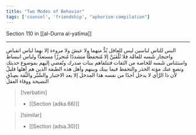```yaml
---
title: "Two Modes of Behavior"
tags: ['counsel', 'friendship', "aphorism-compilation"]
---
```


 Section 110 in [[al-Durra al-yatīma]]

---
البس للناس لباسين ليس للعاقل بُدٌّ منهما ولا عيشَ ولا مروءة إلا بهما لباس انقباض واحتجاز تلبسه للعامَّة فلا تُلْفَيَنَّ إلا مُتحفظًا متشددًا مُتحرزًا مستعدًّا ولباس انبساط واستئناس تلبسه للخاصة من الثقات فتتلقاهم ببنات صدرك وتُفضي إليهم بموضوع حديثك وتضع عنك مؤنة الحذر والتحفظ فيما بينك وبينهم وأهل هذه الطبقة الذين هم أهلها قليلٌ لأن ذا الرَّأي لا يدخل أحدًا من نفسه هذا المدخل إلا بعد الاختبار والسَّبْر والثِّقة بصِدْقِ النصيحة ووفاء العقل

> [!verbatim]
> - [[Section (adka.66)]]

> [!similar]
> - [[Section (adsa.30)]]
